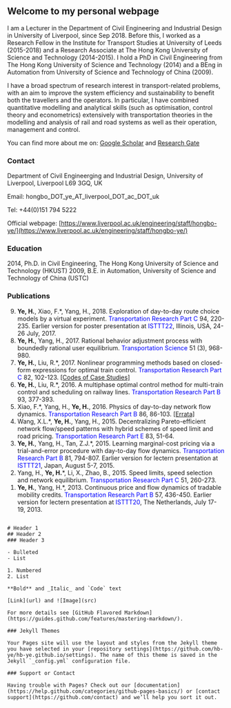 ## Welcome to my personal webpage

I am a Lecturer in the Department of Civil Engineering and Industrial Design in University of Liverpool, since Sep 2018. Before this, I worked as a Research Fellow in the Institute for Transport Studies at University of Leeds (2015-2018) and a Research Associate at The Hong Kong University of Science and Technology (2014-2015). I hold a PhD in Civil Engineering from The Hong Kong University of Science and Technology (2014) and a BEng in Automation from University of Science and Technology of China (2009).

I have a broad spectrum of research interest in transport-related problems, with an aim to improve the system efficiency and sustainability to benefit both the travellers and the operators. In particular, I have combined quantitative modelling and analytical skills (such as optimisation, control theory and econometrics) extensively with transportation theories in the modelling and analysis of rail and road systems as well as their operation, management and control.

You can find more about me on: [Google Scholar](https://scholar.google.co.uk/citations?user=6LrbJcYAAAAJ) and [Research Gate](https://www.researchgate.net/profile/Hongbo_Ye)

### Contact

Department of Civil Engineerging and Industrial Design, University of Liverpool, Liverpool L69 3GQ, UK

Email: hongbo_DOT_ye_AT_liverpool_DOT_ac_DOT_uk

Tel: +44(0)151 794 5222

Official webpage: [https://www.liverpool.ac.uk/engineering/staff/hongbo-ye/](https://www.liverpool.ac.uk/engineering/staff/hongbo-ye/)


### Education

2014, Ph.D. in Civil Engineering, The Hong Kong University of Science and Technology (HKUST)
2009, B.E. in Automation, University of Science and Technology of China</a> (USTC)


### Publications
 <ol reversed>
		  <li><b>Ye, H.</b>, Xiao, F.*, Yang, H., 2018. Exploration of day-to-day route choice models by a virtual experiment. <font color='blue'> Transportation Research Part C</font> 94, 220-235. Earlier version for poster presentation at <font color='blue'> ISTTT22</font>, Illinois, USA, 24-26 July, 2017.</li>
		  <li><b>Ye, H.</b>, Yang, H., 2017. Rational behavior adjustment process with boundedly rational user equilibrium. <font color='blue'>Transportation Science</font> 51 (3), 968-980. </a> </li>
		  <li><b>Ye, H.</b>, Liu, R.*, 2017. Nonlinear programming methods based on closed-form expressions for optimal train control. <font color='blue'>Transportation Research Part C</font> 82, 102-123. <a href="doc/codes_YL2017.zip"style="color: inherit";>[Codes of Case Studies]</a> </li>
          <li><b>Ye, H.</b>, Liu, R.*, 2016. A multiphase optimal control method for multi-train control and scheduling on railway lines. <font color='blue'> Transportation Research Part B</font> 93, 377-393.</li>
          <li>Xiao, F.*, Yang, H., <b>Ye, H.</b>, 2016. Physics of day-to-day network flow dynamics. <font color='blue'>Transportation Research Part B</font> 86, 86-103. <a href="doc/Errata_XYY2016.pdf" style="color: inherit";>[Errata]</a> </li>
          <li>Wang, X.L.*, <b>Ye, H.</b>, Yang, H., 2015. Decentralizing Pareto-efficient network flow/speed patterns with hybrid schemes of speed limit and road pricing. <font color='blue'>Transportation Research Part E</font> 83, 51-64.</li>
          <li><b>Ye, H.</b>, Yang, H., Tan, Z.J.*, 2015. Learning marginal-cost pricing via a trial-and-error procedure with day-to-day flow dynamics. <font color='blue'>Transportation Research Part B</font> 81, 794-807. Earlier version for lectern presentation at <font color='blue'>ISTTT21</font>, Japan, August 5-7, 2015.</li>
          <li>Yang, H., <strong>Ye, H.</strong>*, Li, X., Zhao, B., 2015. Speed limits, speed selection and network equilibrium. <font color='blue'>Transportation Research Part C</font> 51, 260-273.</li>
          <li><strong>Ye, H.</strong>, Yang, H.*, 2013. Continuous price and flow dynamics of tradable mobility credits. <font color='blue'>Transportation Research Part B</font> 57, 436-450. Earlier version for lectern presentation at <font color='blue'>ISTTT20</font>, The Netherlands, July 17-19, 2013.</li>
</ol>
        

```

# Header 1
## Header 2
### Header 3

- Bulleted
- List

1. Numbered
2. List

**Bold** and _Italic_ and `Code` text

[Link](url) and ![Image](src)

For more details see [GitHub Flavored Markdown](https://guides.github.com/features/mastering-markdown/).

### Jekyll Themes

Your Pages site will use the layout and styles from the Jekyll theme you have selected in your [repository settings](https://github.com/hb-ye/hb-ye.github.io/settings). The name of this theme is saved in the Jekyll `_config.yml` configuration file.

### Support or Contact

Having trouble with Pages? Check out our [documentation](https://help.github.com/categories/github-pages-basics/) or [contact support](https://github.com/contact) and we’ll help you sort it out.
